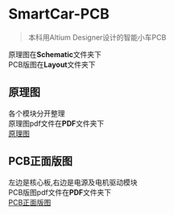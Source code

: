 # SmartCar-PCB
> 本科用Altium Designer设计的智能小车PCB  

原理图在**Schematic**文件夹下  
PCB版图在**Layout**文件夹下  
## 原理图
各个模块分开整理  
原理图pdf文件在**PDF**文件夹下  
[原理图](./PDF/夏友sch.PDF)  
## PCB正面版图
左边是核心板,右边是电源及电机驱动模块  
PCB版图pdf文件在**PDF**文件夹下  
[PCB正面版图](./PDF/夏友pcb版图-正面.PDF)   
